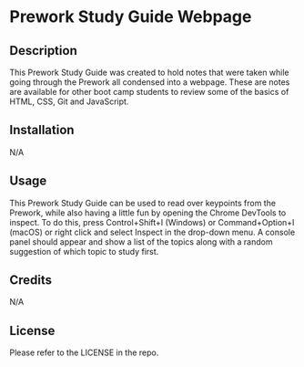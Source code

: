 # Prework Study Guide Webpage

## Description

This Prework Study Guide was created to hold notes that were taken while going through the Prework all condensed into a webpage. These are notes are available for other boot camp students to review some of the basics of HTML, CSS, Git and JavaScript. 

## Installation

N/A

## Usage

This Prework Study Guide can be used to read over keypoints from the Prework, while also having a little fun by opening the Chrome DevTools to inspect.
To do this, press Control+Shift+I (Windows) or Command+Option+I (macOS) or right click and select Inspect in the drop-down menu. A console panel should appear and show a list of the topics along with a random suggestion of which topic to study first.

## Credits

N/A

## License

Please refer to the LICENSE in the repo.
